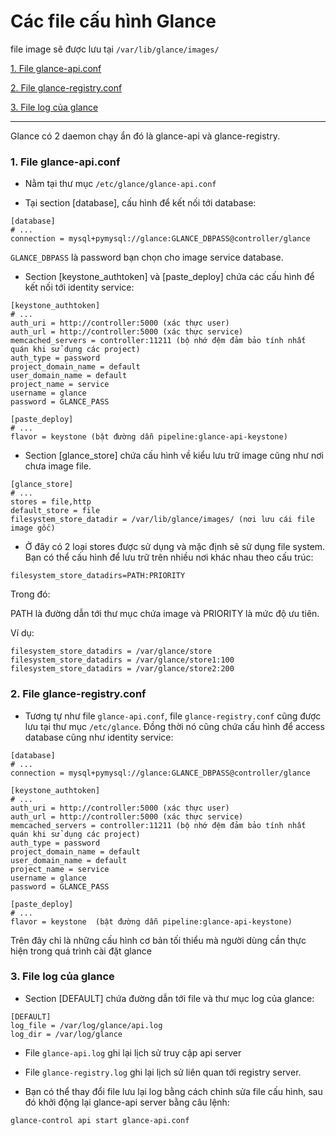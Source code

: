 # Các file cấu hình Glance

file image sẽ được lưu tại `/var/lib/glance/images/`





[1. File glance-api.conf](#api)

[2. File glance-registry.conf](#registry)

[3. File log của glance](#log)

--------

Glance có 2 daemon chạy ẩn đó là glance-api và glance-registry.

<a name="api"></a>
### 1. File glance-api.conf

- Nằm tại thư mục `/etc/glance/glance-api.conf`

- Tại section [database], cấu hình để kết nối tới database:

```
[database]
# ...
connection = mysql+pymysql://glance:GLANCE_DBPASS@controller/glance
```

`GLANCE_DBPASS` là password bạn chọn cho image service database.

- Section [keystone_authtoken] và [paste_deploy] chứa các cấu hình để kết nối tới identity service:

``` 
[keystone_authtoken]
# ...
auth_uri = http://controller:5000 (xác thực user)
auth_url = http://controller:5000 (xác thực service)
memcached_servers = controller:11211 (bộ nhớ đệm đảm bảo tính nhất quán khi sử dụng các project)
auth_type = password
project_domain_name = default
user_domain_name = default
project_name = service
username = glance
password = GLANCE_PASS

[paste_deploy]
# ...
flavor = keystone (bật đường dẫn pipeline:glance-api-keystone)
```

- Section [glance_store] chứa cấu hình về kiểu lưu trữ image cũng như nơi chưa image file.

``` 
[glance_store]
# ...
stores = file,http
default_store = file
filesystem_store_datadir = /var/lib/glance/images/ (nơi lưu cái file image gốc)
```

- Ở đây có 2 loại stores được sử dụng và mặc định sẽ sử dụng file system. Bạn có thể cấu hình để lưu trữ trên nhiều nơi khác nhau theo cấu trúc:

`filesystem_store_datadirs=PATH:PRIORITY`

Trong đó:

PATH là đường dẫn tới thư mục chứa image và PRIORITY là mức độ ưu tiên.

Ví dụ:

```
filesystem_store_datadirs = /var/glance/store
filesystem_store_datadirs = /var/glance/store1:100
filesystem_store_datadirs = /var/glance/store2:200
```

<a name="registry"></a>
### 2. File glance-registry.conf

- Tương tự như file `glance-api.conf`, file `glance-registry.conf` cũng được lưu tại thư mục `/etc/glance`. Đồng thời nó cũng chứa cấu hình để access database cũng như identity service:

``` 
[database]
# ...
connection = mysql+pymysql://glance:GLANCE_DBPASS@controller/glance

[keystone_authtoken]
# ...
auth_uri = http://controller:5000 (xác thực user)
auth_url = http://controller:5000 (xác thực service)
memcached_servers = controller:11211 (bộ nhớ đệm đảm bảo tính nhất quán khi sử dụng các project)
auth_type = password
project_domain_name = default
user_domain_name = default
project_name = service
username = glance
password = GLANCE_PASS

[paste_deploy]
# ...
flavor = keystone  (bật đường dẫn pipeline:glance-api-keystone)
```

Trên đây chỉ là những cấu hình cơ bản tối thiểu mà người dùng cần thực hiện trong quá trình cài đặt glance

<a name="log"></a>
### 3. File log của glance

- Section [DEFAULT] chứa đường dẫn tới file và thư mục log của glance:

``` 
[DEFAULT]
log_file = /var/log/glance/api.log
log_dir = /var/log/glance
```

- File `glance-api.log` ghi lại lịch sử truy cập api server

- File `glance-registry.log` ghi lại lịch sử liên quan tới registry server.

- Bạn có thể thay đổi file lưu lại log bằng cách chỉnh sửa file cấu hình, sau đó khởi động lại glance-api server bằng câu lệnh:

`glance-control api start glance-api.conf`
